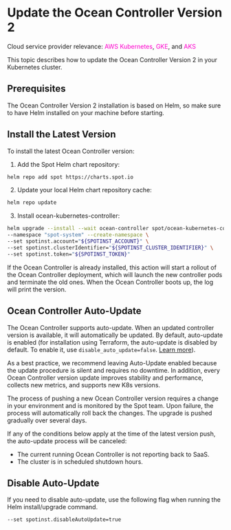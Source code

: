 # Update the Ocean Controller Version 2

Cloud service provider relevance: <font color="#FC01CC">AWS Kubernetes</font>, <font color="#FC01CC">GKE</font>, and <font color="#FC01CC">AKS</font>

This topic describes how to update the Ocean Controller Version 2 in your Kubernetes cluster.

## Prerequisites

The Ocean Controller Version 2 installation is based on Helm, so make sure to have Helm installed on your machine before starting.

## Install the Latest Version

To install the latest Ocean Controller version:

1.  Add the Spot Helm chart repository:

```bash
helm repo add spot https://charts.spot.io
```

2.  Update your local Helm chart repository cache:

```bash
helm repo update
```

3.  Install ocean-kubernetes-controller:

```bash
helm upgrade --install --wait ocean-controller spot/ocean-kubernetes-controller \
--namespace "spot-system" --create-namespace \
--set spotinst.account="${SPOTINST_ACCOUNT}" \
--set spotinst.clusterIdentifier="${SPOTINST_CLUSTER_IDENTIFIER}" \
--set spotinst.token="${SPOTINST_TOKEN}"
```

If the Ocean Controller is already installed, this action will start a rollout of the Ocean Controller deployment, which will launch the new controller pods and terminate the old ones. When the Ocean Controller boots up, the log will print the version.

## Ocean Controller Auto-Update

The Ocean Controller supports auto-update. When an updated controller version is available, it will automatically be updated. By default, auto-update is enabled (for installation using Terraform, the auto-update is disabled by default. To enable it, use `disable_auto_update=false`. [Learn more](https://registry.terraform.io/modules/spotinst/kubernetes-controller/ocean/latest#input_disable_auto_update)).

As a best practice, we recommend leaving Auto-Update enabled because the update procedure is silent and requires no downtime. In addition, every Ocean Controller version update improves stability and performance, collects new metrics, and supports new K8s versions.

The process of pushing a new Ocean Controller version requires a change in your environment and is monitored by the Spot team. Upon failure, the process will automatically roll back the changes. The upgrade is pushed gradually over several days.

If any of the conditions below apply at the time of the latest version push, the auto-update process will be canceled:

- The current running Ocean Controller is not reporting back to SaaS.
- The cluster is in scheduled shutdown hours.

## Disable Auto-Update

If you need to disable auto-update, use the following flag when running the Helm install/upgrade command.

```bash
--set spotinst.disableAutoUpdate=true
```
